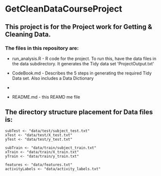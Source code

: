 # GetCleanDataCourseProject
## This project is for the Project work for Getting & Cleaning Data.

### The files in this repository are:

* run_analysis.R  - R code for the project. To run this, have the data files in the data subdirectory. It generates the Tidy data set 'ProjectOutput.txt' 

* CodeBook.md - Describes the 5 steps in generating the required Tidy Data set. Also includes a Data Dictionary
* 
* README.md - this REAMD me file

## The directory structure placement for Data files is:
```
subTest <- "data/test/subject_test.txt"
xTest <- "data/test/X_test.txt"
yTest <- "data/test/y_test.txt"

subTrain <- "data/train/subject_train.txt"
xTrain <- "data/train/X_train.txt"
yTrain <- "data/train/y_train.txt"

features <- "data/features.txt"
activityLabels <- "data/activity_labels.txt"
```
